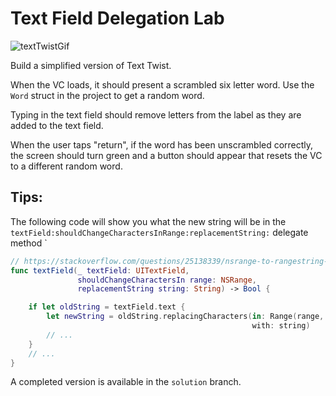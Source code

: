# Text Field Delegation Lab

![textTwistGif](textTwistGif.gif)

Build a simplified version of Text Twist.

When the VC loads, it should present a scrambled six letter word.  Use the `Word` struct in the project to get a random word.

Typing in the text field should remove letters from the label as they are added to the text field.

When the user taps "return", if the word has been unscrambled correctly, the screen should turn green and a button should appear that resets the VC to a different random word.

## Tips:

The following code will show you what the new string will be in the `textField:shouldChangeCharactersInRange:replacementString:` delegate method
`

```swift
// https://stackoverflow.com/questions/25138339/nsrange-to-rangestring-index
func textField(_ textField: UITextField,
               shouldChangeCharactersIn range: NSRange,
               replacementString string: String) -> Bool {

    if let oldString = textField.text {
        let newString = oldString.replacingCharacters(in: Range(range, in: oldString)!,
                                                      with: string)
        // ...
    }
    // ...
}
```

A completed version is available in the `solution` branch.
